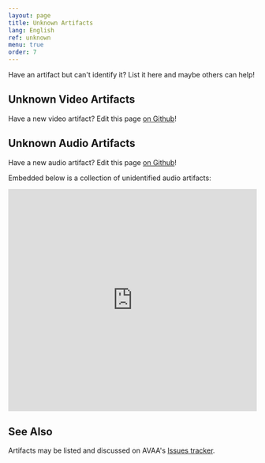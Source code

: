 ```yaml
---
layout: page
title: Unknown Artifacts
lang: English
ref: unknown
menu: true
order: 7
---
```


Have an artifact but can't identify it? List it here and maybe others can help!  

## Unknown Video Artifacts

Have a new video artifact? Edit this page [on Github](https://github.com/bavc/avaa/blob/master/unknown.md)!  

## Unknown Audio Artifacts

Have a new audio artifact? Edit this page [on Github](https://github.com/bavc/avaa/blob/master/unknown.md)!

Embedded below is a collection of unidentified audio artifacts:  

<iframe width="100%" height="450" scrolling="no" frameborder="no" src="https://w.soundcloud.com/player/?url=https%3A//api.soundcloud.com/playlists/296924469&amp;color=ff5500&amp;auto_play=false&amp;hide_related=false&amp;show_comments=true&amp;show_user=true&amp;show_reposts=false&amp;visual=true"></iframe>


## See Also

Artifacts may be listed and discussed on AVAA's [Issues tracker](https://github.com/bavc/avaa/issues).

